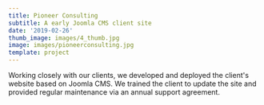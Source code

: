 ```yaml
---
title: Pioneer Consulting
subtitle: A early Joomla CMS client site
date: '2019-02-26'
thumb_image: images/4_thumb.jpg
image: images/pioneerconsulting.jpg
template: project
---
```

Working closely with our clients, we developed and deployed the client's website based on Joomla CMS. We trained the client to update the site and provided regular maintenance via an annual support agreement.